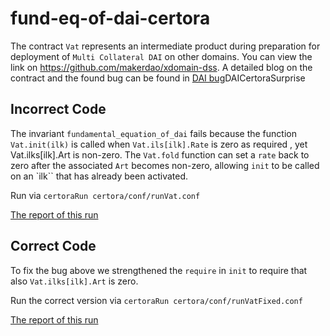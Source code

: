 # fund-eq-of-dai-certora

The contract `Vat` represents an intermediate product during preparation for deployment of
`Multi Collateral DAI` on other domains. You can view the link on  https://github.com/makerdao/xdomain-dss.
A detailed blog on the contract and the found bug can be found in [DAI bug](https://hackmd.io/@SaferMaker/)DAICertoraSurprise

## Incorrect Code
The invariant `fundamental_equation_of_dai` fails because the function `Vat.init(ilk)` is called when `Vat.ils[ilk].Rate` is zero as required , yet Vat.ilks[ilk].Art is non-zero.
The `Vat.fold` function can set a `rate` back to zero after the associated `Art` becomes non-zero, allowing `init` to be called on an `ilk`` that has already been activated.

Run via ```certoraRun certora/conf/runVat.conf```

[The report of this run](https://prover.certora.com/output/1902/da91d0e3e7bf48308bbfc84782923107?anonymousKey=ac4fa747f326964bb63085fc47a0fafbe8352709)

## Correct Code
To fix the bug above we strengthened the `require` in `init` to require that also `Vat.ilks[ilk].Art` is zero.

Run the correct version via ```certoraRun certora/conf/runVatFixed.conf```

[The report of this run](https://prover.certora.com/output/1902/941036dc6ccd4450a08e4390991d0d69?anonymousKey=f30b296a2da9484a9c4f44be1707fb1c33cd25bf)






